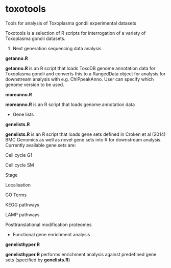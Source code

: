 # toxotools
Tools for analysis of Toxoplasma gondii experimental datasets

Toxotools is a selection of R scripts for interrogation of a variety of Toxoplasma gondii datasets. 

1. Next generation sequencing data analysis

**getanno.R**

**getanno.R** is an R script that loads ToxoDB genome annotation data for Toxoplasma gondii and converts this to a RangedData object for analysis for downstream analysis with e.g. ChIPpeakAnno. User can specify which genome version to be used.

**moreanno.R**

**moreanno.R** is an R script that loads genome annotation data 


- Gene lists

 **genelists.R**

**genelists.R** is an R script that loads gene sets defined in Croken et al (2014) BMC Genomics as well as novel gene sets into R for downstream analysis. Currently available gene sets are:

Cell cycle G1 

Cell cycle SM

Stage

Localisation

GO Terms

KEGG pathways

LAMP pathways

Posttranslational modification proteomes

- Functional gene enrichment analysis

**genelisthyper.R** 

**genelisthyper.R** performs enrichment analysis against predefined gene sets (specified by **genelists.R**)
